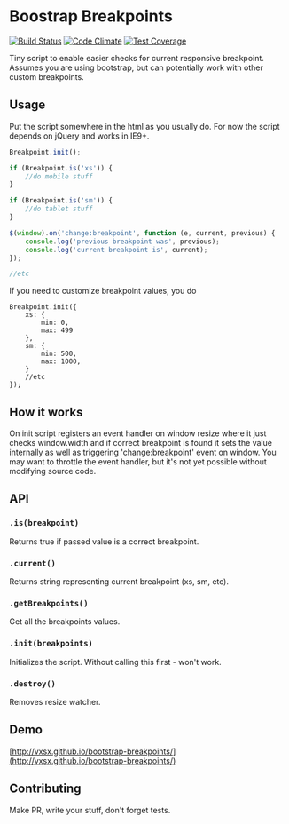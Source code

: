 Boostrap Breakpoints
====================

[![Build Status](https://travis-ci.org/vxsx/bootstrap-breakpoints.svg?branch=master)](https://travis-ci.org/vxsx/bootstrap-breakpoints)
[![Code Climate](https://codeclimate.com/github/vxsx/bootstrap-breakpoints/badges/gpa.svg)](https://codeclimate.com/github/vxsx/bootstrap-breakpoints)
[![Test Coverage](https://codeclimate.com/github/vxsx/bootstrap-breakpoints/badges/coverage.svg)](https://codeclimate.com/github/vxsx/bootstrap-breakpoints)

Tiny script to enable easier checks for current responsive breakpoint. Assumes you are using bootstrap, but can potentially work with other custom breakpoints.

## Usage

Put the script somewhere in the html as you usually do.
For now the script depends on jQuery and works in IE9+.

```js
Breakpoint.init();

if (Breakpoint.is('xs')) {
    //do mobile stuff
}

if (Breakpoint.is('sm')) {
    //do tablet stuff
}

$(window).on('change:breakpoint', function (e, current, previous) {
    console.log('previous breakpoint was', previous);
    console.log('current breakpoint is', current);
});

//etc
```

If you need to customize breakpoint values, you do

```
Breakpoint.init({
    xs: {
        min: 0,
        max: 499
    },
    sm: {
        min: 500,
        max: 1000,
    }
    //etc
});
```

## How it works

On init script registers an event handler on window resize where it just checks window.width 
and if correct breakpoint is found it sets the value internally as well as triggering 'change:breakpoint' event
on window.  You may want to throttle the event handler, but it's not yet possible without modifying source code.

## API

### `.is(breakpoint)`

Returns true if passed value is a correct breakpoint.

### `.current()`

Returns string representing current breakpoint (xs, sm, etc).

### `.getBreakpoints()`

Get all the breakpoints values.

### `.init(breakpoints)`

Initializes the script. Without calling this first - won't work.

### `.destroy()`

Removes resize watcher.

## Demo

[http://vxsx.github.io/bootstrap-breakpoints/](http://vxsx.github.io/bootstrap-breakpoints/)


## Contributing

Make PR, write your stuff, don't forget tests.
